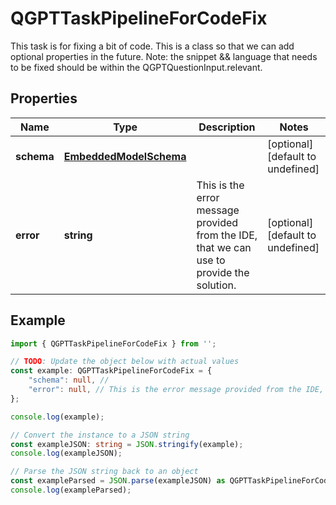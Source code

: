 
# QGPTTaskPipelineForCodeFix

This task is for fixing a bit of code.  This is a class so that we can add optional properties in the future.  Note: the snippet && language that needs to be fixed should be within the QGPTQuestionInput.relevant.

## Properties

Name | Type | Description | Notes
------------ | ------------- | ------------- | -------------
**schema** | [**EmbeddedModelSchema**](EmbeddedModelSchema) |  | [optional] [default to undefined]
**error** | **string** | This is the error message provided from the IDE, that we can use to provide the solution. | [optional] [default to undefined]

## Example

```typescript
import { QGPTTaskPipelineForCodeFix } from '';

// TODO: Update the object below with actual values
const example: QGPTTaskPipelineForCodeFix = {
    "schema": null, // 
    "error": null, // This is the error message provided from the IDE, that we can use to provide the solution.
};

console.log(example);

// Convert the instance to a JSON string
const exampleJSON: string = JSON.stringify(example);
console.log(exampleJSON);

// Parse the JSON string back to an object
const exampleParsed = JSON.parse(exampleJSON) as QGPTTaskPipelineForCodeFix;
console.log(exampleParsed);
```




